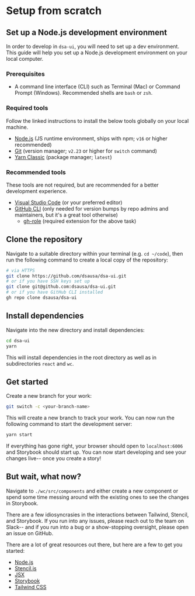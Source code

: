 # Setup from scratch

## Set up a Node.js development environment

In order to develop in `dsa-ui`, you will need to set up a dev environment. This guide will help you set up a Node.js development environment on your local computer.

### Prerequisites

* A command line interface (CLI) such as Terminal (Mac) or Command Prompt (Windows). Recommended shells are `bash` or `zsh`.

### Required tools

Follow the linked instructions to install the below tools globally on your local machine.

* [Node.js](https://nodejs.org/en/download/) (JS runtime environment, ships with npm; `v16` or higher recommended)
* [Git](https://git-scm.com/downloads) (version manager; `v2.23` or higher for `switch` command)
* [Yarn Classic](https://classic.yarnpkg.com/en/docs/install) (package manager; `latest`)

### Recommended tools

These tools are not required, but are recommended for a better development experience.

* [Visual Studio Code](https://code.visualstudio.com/download) (or your preferred editor)
* [GitHub CLI](https://cli.github.com/manual/installation) (only needed for version bumps by repo admins and maintainers, but it's a great tool otherwise)
  * [gh-role](github.com/nedredmond/gh-role) (required extension for the above task)

## Clone the repository

Navigate to a suitable directory within your terminal (e.g. `cd ~/code`), then run the following command to create a local copy of the repository:

```bash
# via HTTPS
git clone https://github.com/dsausa/dsa-ui.git
# or if you have SSH keys set up
git clone git@github.com:dsausa/dsa-ui.git
# or if you have GitHub CLI installed
gh repo clone dsausa/dsa-ui
```

## Install dependencies

Navigate into the new directory and install dependencies:

```bash
cd dsa-ui
yarn
```

This will install dependencies in the root directory as well as in subdirectories `react` and `wc`.

## Get started

Create a new branch for your work:

```bash
git switch -c <your-branch-name>
```

This will create a new branch to track your work. You can now run the following command to start the development server:

```bash
yarn start
```

If everything has gone right, your browser should open to `localhost:6006` and Storybook should start up. You can now start developing and see your changes live-- once you create a story!

## But wait, what now?

Navigate to `./wc/src/components` and either create a new component or spend some time messing around with the existing ones to see the changes in Storybook.

There are a few idiosyncrasies in the interactions between Tailwind, Stencil, and Storybook. If you run into any issues, please reach out to the team on Slack-- and if you run into a bug or a show-stopping oversight, please open an issue on GitHub.

There are a lot of great resources out there, but here are a few to get you started:

* [Node.js](https://www.freecodecamp.org/news/the-definitive-node-js-handbook-6912378afc6e/)
* [Stencil.js](https://stenciljs.com/docs/introduction)
* [JSX](https://reactjs.org/docs/introduction-jsx.html)
* [Storybook](https://storybook.js.org/docs/web-components/get-started/introduction)
* [Tailwind CSS](https://tailwindcss.com/docs)
